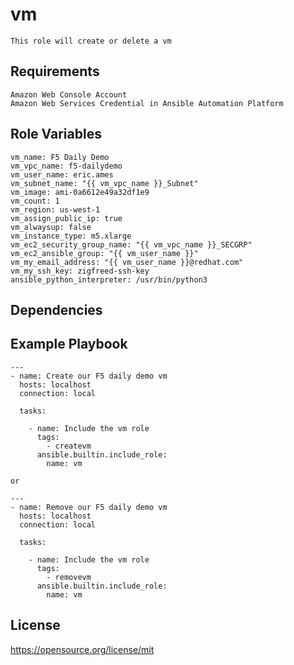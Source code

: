 vm
=========
```
This role will create or delete a vm
```
Requirements
------------
```
Amazon Web Console Account
Amazon Web Services Credential in Ansible Automation Platform
```
Role Variables
--------------
```
vm_name: F5 Daily Demo
vm_vpc_name: f5-dailydemo
vm_user_name: eric.ames
vm_subnet_name: "{{ vm_vpc_name }}_Subnet"
vm_image: ami-0a6612e49a32df1e9
vm_count: 1
vm_region: us-west-1
vm_assign_public_ip: true
vm_alwaysup: false
vm_instance_type: m5.xlarge
vm_ec2_security_group_name: "{{ vm_vpc_name }}_SECGRP"
vm_ec2_ansible_group: "{{ vm_user_name }}"
vm_my_email_address: "{{ vm_user_name }}@redhat.com"
vm_my_ssh_key: zigfreed-ssh-key
ansible_python_interpreter: /usr/bin/python3
```
Dependencies
------------

Example Playbook
----------------
```
---
- name: Create our F5 daily demo vm
  hosts: localhost
  connection: local

  tasks:

    - name: Include the vm role
      tags:
        - createvm
      ansible.builtin.include_role:
        name: vm

or

---
- name: Remove our F5 daily demo vm
  hosts: localhost
  connection: local

  tasks:

    - name: Include the vm role
      tags:
        - removevm
      ansible.builtin.include_role:
        name: vm
```
License
-------

https://opensource.org/license/mit
